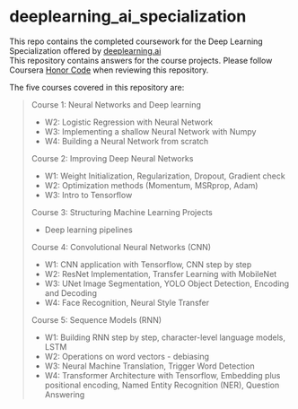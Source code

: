 # deeplearning_ai_specialization
This repo contains the completed coursework for the Deep Learning Specialization offered by [deeplearning.ai](https://www.coursera.org/specializations/deep-learning?utm_source=gg&utm_medium=sem&utm_campaign=17-DeepLearning-ROW&utm_content=B2C&campaignid=6465471773&adgroupid=77656689495&device=c&keyword=coursera%20deep%20learning%20specialization&matchtype=b&network=g&devicemodel=&adpostion=&creativeid=506750650449&hide_mobile_promo&gclid=Cj0KCQiA8vSOBhCkARIsAGdp6RRKN4AehcJeKh3UnkkDy0RxAeM7pYI_ZGZ5fTO38Ky4dt6E67j-bZkaAkxPEALw_wcB)  
This repository contains answers for the course projects. Please follow Coursera [Honor Code](https://www.coursera.support/s/article/209818863-Coursera-Honor-Code?language=en_US) when reviewing this repository.

The five courses covered in this repository are:

> Course 1: Neural Networks and Deep learning
> - W2: Logistic Regression with Neural Network
> - W3: Implementing a shallow Neural Network with Numpy
> - W4: Building a Neural Network from scratch
> 
> Course 2: Improving Deep Neural Networks  
> - W1: Weight Initialization, Regularization, Dropout, Gradient check
> - W2: Optimization methods (Momentum, MSRprop, Adam)
> - W3: Intro to Tensorflow
> 
> Course 3: Structuring Machine Learning Projects 
> - Deep learning pipelines
>  
> Course 4: Convolutional Neural Networks (CNN) 
>  - W1: CNN application with Tensorflow, CNN step by step
>  - W2: ResNet Implementation, Transfer Learning with MobileNet
>  - W3: UNet Image Segmentation, YOLO Object Detection, Encoding and Decoding
>  - W4: Face Recognition, Neural Style Transfer
>  
> Course 5: Sequence Models (RNN)  
> - W1: Building RNN step by step, character-level language models, LSTM
> - W2: Operations on word vectors - debiasing
> - W3: Neural Machine Translation, Trigger Word Detection
> - W4: Transformer Architecture with Tensorflow, Embedding plus positional encoding, Named Entity Recognition (NER), Question Answering



